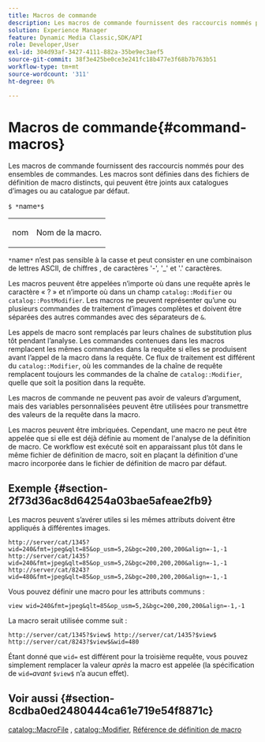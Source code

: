 ```yaml
---
title: Macros de commande
description: Les macros de commande fournissent des raccourcis nommés pour des ensembles de commandes. Les macros sont définies dans des fichiers de définition de macro distincts, qui peuvent être joints aux catalogues d’images ou au catalogue par défaut.
solution: Experience Manager
feature: Dynamic Media Classic,SDK/API
role: Developer,User
exl-id: 304d93af-3427-4111-882a-35be9ec3aef5
source-git-commit: 38f3e425be0ce3e241fc18b477e3f68b7b763b51
workflow-type: tm+mt
source-wordcount: '311'
ht-degree: 0%

---
```


# Macros de commande{#command-macros}

Les macros de commande fournissent des raccourcis nommés pour des ensembles de commandes. Les macros sont définies dans des fichiers de définition de macro distincts, qui peuvent être joints aux catalogues d’images ou au catalogue par défaut.

`$ *`name`*$`

<table id="simpletable_A03541622C354F60B5F304B999C4EF8E"> 
 <tr class="strow"> 
  <td class="stentry"> <p><span class="codeph"> <span class="varname"> nom</span></span> </p> </td> 
  <td class="stentry"> <p>Nom de la macro. </p></td> 
 </tr> 
</table>

`*`name`*` n’est pas sensible à la casse et peut consister en une combinaison de lettres ASCII, de chiffres , de caractères &#39;-&#39;, &#39;_&#39; et &#39;.&#39; caractères.

Les macros peuvent être appelées n’importe où dans une requête après le caractère « ? » et n’importe où dans un champ `catalog::Modifier` ou `catalog::PostModifier`. Les macros ne peuvent représenter qu’une ou plusieurs commandes de traitement d’images complètes et doivent être séparées des autres commandes avec des séparateurs de `&`.

Les appels de macro sont remplacés par leurs chaînes de substitution plus tôt pendant l’analyse. Les commandes contenues dans les macros remplacent les mêmes commandes dans la requête si elles se produisent avant l’appel de la macro dans la requête. Ce flux de traitement est différent du `catalog::Modifier`, où les commandes de la chaîne de requête remplacent toujours les commandes de la chaîne de `catalog::Modifier`, quelle que soit la position dans la requête.

Les macros de commande ne peuvent pas avoir de valeurs d’argument, mais des variables personnalisées peuvent être utilisées pour transmettre des valeurs de la requête dans la macro.

Les macros peuvent être imbriquées. Cependant, une macro ne peut être appelée que si elle est déjà définie au moment de l&#39;analyse de la définition de macro. Ce workflow est exécuté soit en apparaissant plus tôt dans le même fichier de définition de macro, soit en plaçant la définition d&#39;une macro incorporée dans le fichier de définition de macro par défaut.

## Exemple {#section-2f73d36ac8d64254a03bae5afeae2fb9}

Les macros peuvent s’avérer utiles si les mêmes attributs doivent être appliqués à différentes images.

`http://server/cat/1345?wid=240&fmt=jpeg&qlt=85&op_usm=5,2&bgc=200,200,200&align=-1,-1 http://server/cat/1435?wid=240&fmt=jpeg&qlt=85&op_usm=5,2&bgc=200,200,200&align=-1,-1 http://server/cat/8243?wid=480&fmt=jpeg&qlt=85&op_usm=5,2&bgc=200,200,200&align=-1,-1`

Vous pouvez définir une macro pour les attributs communs :

`view wid=240&fmt=jpeg&qlt=85&op_usm=5,2&bgc=200,200,200&align=-1,-1`

La macro serait utilisée comme suit :

`http://server/cat/1345?$view$ http://server/cat/1435?$view$ http://server/cat/8243?$view$&wid=480`

Étant donné que `wid=` est différent pour la troisième requête, vous pouvez simplement remplacer la valeur *après* la macro est appelée (la spécification de `wid=`*avant* `$view$` n’a aucun effet).

## Voir aussi {#section-8cdba0ed2480444ca61e719e54f8871c}

[catalog::MacroFile](../../../../../is-api/image-catalog/image-serving-api-ref/c-image-catalog-reference/c-attributes-reference/r-macrofile.md#reference-f91d717b3847458ca0f1fe95387554a2) , [catalog::Modifier](/help/aem-is-ir-api/is-api/image-catalog/image-serving-api-ref/c-image-catalog-reference/c-image-svg-data-reference/c-image-data-reference/r-modifier-cat.md), [Référence de définition de macro](../../../../../is-api/image-catalog/image-serving-api-ref/c-image-catalog-reference/c-macro-definition-reference/c-macro-definition-reference.md#concept-5ec73f7636c1496fba1e94094e694e79)
